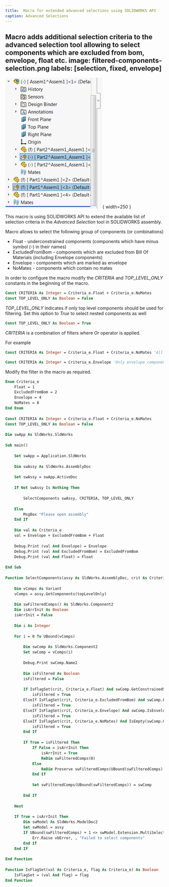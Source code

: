 ```yaml
---
title:  Macro for extended advanced selections using SOLIDWORKS API
caption: Advanced Selections
---
```

 Macro adds additional selection criteria to the advanced selection tool allowing to select components which are excluded from bom, envelope, float etc.
image: filtered-components-selection.png
labels: [selection, fixed, envelope]
---
![Envelope components selected in the feature manager tree](filtered-components-selection.png){ width=250 }

This macro is using SOLIDWORKS API to extend the available list of selection criteria in the *Advanced Selection* tool in SOLIDWORKS assembly.

Macro allows to select the following group of components (or combinations)

* Float - underconstrained components (components which have minus symbol (-) in their names)
* ExcludedFromBom - components which are excluded from Bill Of Materials (including Envelope components)
* Envelope - components which are marked as envelope
* NoMates - components which contain no mates

In order to configure the macro modify the *CRITERIA*  and *TOP_LEVEL_ONLY* constants in the beginning of the macro.

~~~ vb
Const CRITERIA As Integer = Criteria_e.Float + Criteria_e.NoMates
Const TOP_LEVEL_ONLY As Boolean = False
~~~

*TOP_LEVEL_ONLY* indicates if only top level components should be used for filtering. Set this option to *True* to select nested components as well

~~~ vb
Const TOP_LEVEL_ONLY As Boolean = True
~~~

*CRITERIA* is a combination of filters where *Or* operator is applied.

For example

~~~ vb
Const CRITERIA As Integer = Criteria_e.Float + Criteria_e.NoMates 'All float components or components with no mates wil be selected
~~~

~~~ vb
Const CRITERIA As Integer = Criteria_e.Envelope 'Only envelope components will be selected
~~~

Modify the filter in the macro as required.

~~~ vb
Enum Criteria_e
    Float = 1
    ExcludedFromBom = 2
    Envelope = 4
    NoMates = 8
End Enum

Const CRITERIA As Integer = Criteria_e.Float + Criteria_e.NoMates
Const TOP_LEVEL_ONLY As Boolean = False

Dim swApp As SldWorks.SldWorks

Sub main()

    Set swApp = Application.SldWorks
    
    Dim swAssy As SldWorks.AssemblyDoc
    
    Set swAssy = swApp.ActiveDoc
    
    If Not swAssy Is Nothing Then
    
        SelectComponents swAssy, CRITERIA, TOP_LEVEL_ONLY
    
    Else
        MsgBox "Please open assembly"
    End If
    
    Dim val As Criteria_e
    val = Envelope + ExcludedFromBom + Float
    
    Debug.Print (val And Envelope) = Envelope
    Debug.Print (val And ExcludedFromBom) = ExcludedFromBom
    Debug.Print (val And Float) = Float
    
End Sub

Function SelectComponents(assy As SldWorks.AssemblyDoc, crit As Criteria_e, topLevelOnly As Boolean)
    
    Dim vComps As Variant
    vComps = assy.GetComponents(topLevelOnly)
    
    Dim swFilteredComps() As SldWorks.Component2
    Dim isArrInit As Boolean
    isArrInit = False
    
    Dim i As Integer
    
    For i = 0 To UBound(vComps)
        
        Dim swComp As SldWorks.Component2
        Set swComp = vComps(i)
        
        Debug.Print swComp.Name2
        
        Dim isFiltered As Boolean
        isFiltered = False
        
        If IsFlagSet(crit, Criteria_e.Float) And swComp.GetConstrainedStatus() <> swConstrainedStatus_e.swFullyConstrained Then
            isFiltered = True
        ElseIf IsFlagSet(crit, Criteria_e.ExcludedFromBom) And swComp.ExcludeFromBOM Then
            isFiltered = True
        ElseIf IsFlagSet(crit, Criteria_e.Envelope) And swComp.IsEnvelope() Then
            isFiltered = True
        ElseIf IsFlagSet(crit, Criteria_e.NoMates) And IsEmpty(swComp.GetMates()) Then
            isFiltered = True
        End If
        
        If True = isFiltered Then
            If False = isArrInit Then
                isArrInit = True
                ReDim swFilteredComps(0)
            Else
                ReDim Preserve swFilteredComps(UBound(swFilteredComps) + 1)
            End If
            
            Set swFilteredComps(UBound(swFilteredComps)) = swComp
            
        End If
        
    Next
    
    If True = isArrInit Then
        Dim swModel As SldWorks.ModelDoc2
        Set swModel = assy
        If UBound(swFilteredComps) + 1 <> swModel.Extension.MultiSelect2(swFilteredComps, False, Nothing) Then
            Err.Raise vbError, , "Failed to select components"
        End If
    End If
    
End Function

Function IsFlagSet(val As Criteria_e, flag As Criteria_e) As Boolean
    IsFlagSet = (val And flag) = flag
End Function
~~~



